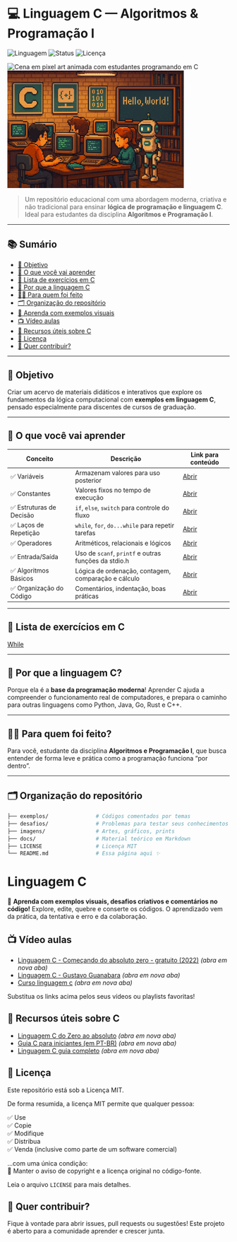 # 💻 Linguagem C — Algoritmos & Programação I

![Linguagem](https://img.shields.io/badge/Linguagem-C-blue)
![Status](https://img.shields.io/badge/Status-Em%20Desenvolvimento-yellow)
![Licença](https://img.shields.io/badge/Licença-MIT-green)

<img src="assets/pixel-classroom.gif" alt="Cena em pixel art animada com estudantes programando em C" width="600"/>


<img src="assets/linguagem-c.png" width="400" />



> Um repositório educacional com uma abordagem moderna, criativa e não tradicional para ensinar **lógica de programação e linguagem C**.  
> Ideal para estudantes da disciplina **Algoritmos e Programação I**.

---

## 📚 Sumário

- [🎯 Objetivo](#-objetivo)
- [📘 O que você vai aprender](#-o-que-você-vai-aprender)
- [🔗 Lista de exercícios em C](#-lista-de-exercícios-em-c)
- [🚀 Por que a linguagem C](#-por-que-a-linguagem-c)
- [👩‍🎓 Para quem foi feito](#-para-quem-foi-feito)
- [🗂 Organização do repositório](#-organização-do-repositório)
- [🧠 Aprenda com exemplos visuais](#-aprenda-com-exemplos-visuais)
- [📺 Vídeo aulas](#-vídeo-aulas)
- [🔗 Recursos úteis sobre C](#-recursos-úteis-sobre-c)
- [📄 Licença](#-licença)
- [🙌 Quer contribuir?](#-quer-contribuir)

---

## 🎯 Objetivo

Criar um acervo de materiais didáticos e interativos que explore os fundamentos da lógica computacional com **exemplos em linguagem C**, pensado especialmente para discentes de cursos de graduação.

---

## 📘 O que você vai aprender

| Conceito                     | Descrição                                                                 | Link para conteúdo                  |
|-----------------------------|---------------------------------------------------------------------------|-------------------------------------|
| ✅ Variáveis                 | Armazenam valores para uso posterior                                      | [Abrir](./content/variaveis.md)     |
| ✅ Constantes                | Valores fixos no tempo de execução                                        | [Abrir](./content/constantes.md)    |
| ✅ Estruturas de Decisão     | `if`, `else`, `switch` para controle do fluxo                            | [Abrir](./content/decisao.md)       |
| ✅ Laços de Repetição        | `while`, `for`, `do...while` para repetir tarefas                        | [Abrir](./content/repeticao.md)     |
| ✅ Operadores                | Aritméticos, relacionais e lógicos                                       | [Abrir](./content/operadores.md)    |
| ✅ Entrada/Saída             | Uso de `scanf`, `printf` e outras funções da stdio.h                     | [Abrir](./content/entrada_saida.md) |
| ✅ Algoritmos Básicos        | Lógica de ordenação, contagem, comparação e cálculo                      | [Abrir](./content/algoritmos.md)    |
| ✅ Organização do Código     | Comentários, indentação, boas práticas                                   | [Abrir](./content/organizacao.md)   |

---

## 🔗 Lista de exercícios em C

[While](./exemplos/exercicios-while.md)

---

## 🚀 Por que a linguagem C?

Porque ela é a **base da programação moderna**! Aprender C ajuda a compreender o funcionamento real de computadores, e prepara o caminho para outras linguagens como Python, Java, Go, Rust e C++.

---

## 👩‍🎓 Para quem foi feito?

Para você, estudante da disciplina **Algoritmos e Programação I**, que busca entender de forma leve e prática como a programação funciona “por dentro”.

---

## 🗂 Organização do repositório

```bash
├── exemplos/               # Códigos comentados por temas
├── desafios/               # Problemas para testar seus conhecimentos
├── imagens/                # Artes, gráficos, prints
├── docs/                   # Material teórico em Markdown
├── LICENSE                 # Licença MIT
└── README.md               # Essa página aqui ✨
```
# Linguagem C

🧠 **Aprenda com exemplos visuais, desafios criativos e comentários no código!**
Explore, edite, quebre e conserte os códigos. O aprendizado vem da prática, da tentativa e erro e da colaboração.

## 📺 Vídeo aulas
- [Linguagem C - Começando do absoluto zero - gratuito (2022)](https://www.youtube.com/watch?v=2w8GYzBjNj8&list=PLpaKFn4Q4GMOBAeqC1S5_Fna_Y5XaOQS2) *(abra em nova aba)*
- [Linguagem C - Gustavo Guanabara](https://www.youtube.com/watch?v=8mei6uVttho&list=PL21rh82DRnmobAWFir6DxPuTOa82myc8_) *(abra em nova aba)*
- [Curso linguagem c](https://www.youtube.com/watch?v=cZRuFwzjJ8E&list=PLucm8g_ezqNqzH7SM0XNjsp25AP0MN82R) *(abra em nova aba)*

Substitua os links acima pelos seus vídeos ou playlists favoritas!

## 🔗 Recursos úteis sobre C
- [Linguagem C do Zero ao absoluto](https://www.programiz.com/c-programming) *(abra em nova aba)*
- [Guia C para iniciantes (em PT-BR)](https://www.tutorialspoint.com/cprogramming/index.htm) *(abra em nova aba)*
- [Linguagem C guia completo](https://embarcados.com.br/linguagem-c-guia-completo/) *(abra em nova aba)*


## 📄 Licença
Este repositório está sob a Licença MIT.

De forma resumida, a licença MIT permite que qualquer pessoa:

✅ Use  
✅ Copie  
✅ Modifique  
✅ Distribua  
✅ Venda (inclusive como parte de um software comercial)

...com uma única condição:  
🔸 Manter o aviso de copyright e a licença original no código-fonte.

Leia o arquivo `LICENSE` para mais detalhes.

## 🙌 Quer contribuir?
Fique à vontade para abrir issues, pull requests ou sugestões! Este projeto é aberto para a comunidade aprender e crescer junta.
